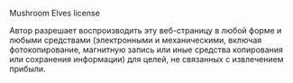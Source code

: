 Mushroom Elves license

Автор разрешает воспроизводить эту веб-страницу в любой форме и любыми средствами 
(электронными и механическими, включая фотокопирование, магнитную запись 
или иные средства копирования или сохранения информации) 
для целей, не связанных с извлечением прибыли.
